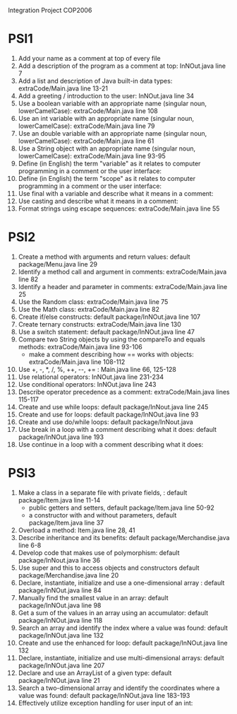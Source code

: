Integration Project COP2006

# PSI1
   1) Add your name as a comment at top of every file
   2) Add a description of the program as a comment at top: InNOut.java line 7
   3) Add a list and description of Java built-in data types: extraCode/Main.java line 13-21
   4) Add a greeting / introduction to the user: InNOut.java line 34
   5) Use a boolean variable with an appropriate name  (singular noun, lowerCamelCase): extraCode/Main.java line 108
   6) Use an int variable with an appropriate name (singular noun, lowerCamelCase): extraCode/Main.java line 79
   7) Use an double variable with an appropriate name (singular noun, lowerCamelCase): extraCode/Main.java line 61
   8) Use a String object with an appropriate name (singular noun, lowerCamelCase): extraCode/Main.java line 93-95
   9) Define (in English) the term "variable" as it relates to computer programming in a comment or the user interface:
   10) Define (in English) the term "scope" as it relates to computer programming in a comment or the user interface:
   11) Use final with a variable and describe what it means in a comment:
   12) Use casting and describe what it means in a comment: 
   13) Format strings using escape sequences: extraCode/Main.java line 55

# PSI2
   1) Create a method with arguments and return values: default package/Menu.java line 29
   2) Identify a method call and argument in comments: extraCode/Main.java line 82
   3) Identify a header and parameter in comments: extraCode/Main.java line 25
   4) Use the Random class: extraCode/Main.java line 75
   5) Use the Math class: extraCode/Main.java line 82
   6) Create if/else constructs: default package/InNOut.java line 107
   7) Create ternary constructs: extraCode/Main.java line 130
   8) Use a switch statement: default package/InNOut.java line 47
   9) Compare two String objects by using the compareTo and equals methods: extraCode/Main.java line 93-106
      - make a comment describing how == works with objects: extraCode/Main.java line 108-112
   10) Use +, -, *, /, %, ++, --, += : Main.java line 66, 125-128
   11) Use relational operators: InNOut.java line 231-234
   12) Use conditional operators: InNOut.java line 243
   13) Describe operator precedence as a comment: extraCode/Main.java lines 115-117
   14) Create and use while loops: default package/InNout.java line 245
   15) Create and use for loops: default package/InNOut.java line 93
   16) Create and use do/while loops: default package/InNout.java  
   17) Use break in a loop with a comment describing what it does: default package/InNOut.java line 193  
   18) Use continue in a loop with a comment describing what it does:

# PSI3
   1) Make a class in a separate file with private fields, : default package/Item.java line 11-14
      - public getters and setters, default package/Item.java line 50-92
      - a constructor with and without parameters, default package/Item.java line 37
   2) Overload a method: Item.java line 28, 41
   3) Describe inheritance and its benefits: default package/Merchandise.java line 6-8
   4) Develop code that makes use of polymorphism: default package/InNout.java line 36
   5) Use super and this to access objects and constructors default package/Merchandise.java line 20
   6) Declare, instantiate, initialize and use a one-dimensional array : default package/InNOut.java line 84
   7) Manually find the smallest value in an array: default package/InNOut.java line 98
   8) Get a sum of the values in an array using an accumulator: default package/InNOut.java line 118 
   9) Search an array and identify the index where a value was found: default package/InNOut.java line 132
   10) Create and use the enhanced for loop: default package/InNOut.java line 132
   11) Declare, instantiate, initialize and use multi-dimensional arrays: default package/InNOut.java line 207
   12) Declare and use an ArrayList of a given type: default package/InNOut.java line 21
   13) Search a two-dimensional array and identify the coordinates where a value was found: default package/InNOut.java line 183-193
   14) Effectively utilize exception handling for user input of an int:
